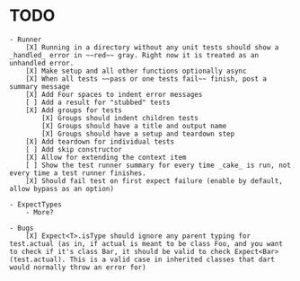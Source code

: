 # TODO
    - Runner
        [X] Running in a directory without any unit tests should show a _handled_ error in ~~red~~ gray. Right now it is treated as an unhandled error.
        [X] Make setup and all other functions optionally async
        [X] When all tests ~~pass or one tests fail~~ finish, post a summary message
        [X] Add Four spaces to indent error messages
        [ ] Add a result for "stubbed" tests
        [X] Add groups for tests
            [X] Groups should indent children tests
            [X] Groups should have a title and output name
            [X] Groups should have a setup and teardown step
        [X] Add teardown for individual tests
        [ ] Add skip constructor
        [X] Allow for extending the context item
        [ ] Show the test runner summary for every time _cake_ is run, not every time a test runner finishes.
        [X] Should fail test on first expect failure (enable by default, allow bypass as an option)

    - ExpectTypes
        - More?
    
    - Bugs
        [X] Expect<T>.isType should ignore any parent typing for test.actual (as in, if actual is meant to be class Foo, and you want to check if it's class Bar, it should be valid to check Expect<Bar>(test.actual). This is a valid case in inherited classes that dart would normally throw an error for)